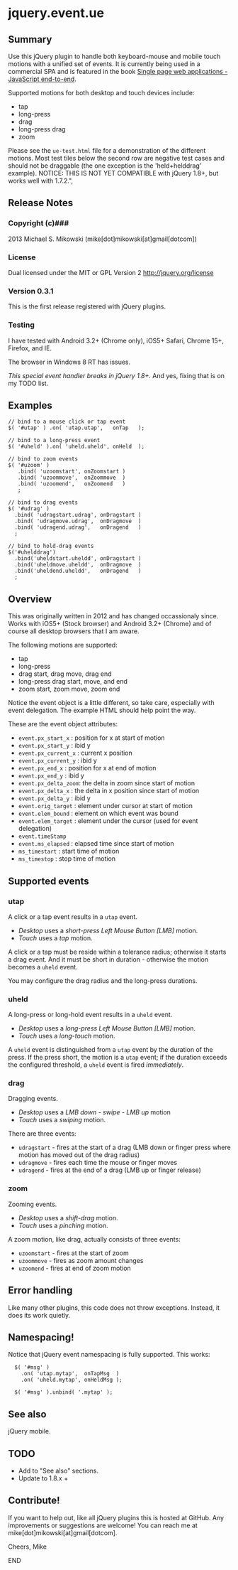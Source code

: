 # jquery.event.ue #

## Summary ##

Use this jQuery plugin to handle both keyboard-mouse and mobile touch motions with a unified set of events. It is currently being used in a commercial SPA and is featured in the book [Single page web applications - JavaScript end-to-end](http://manning.com/mikowski).

Supported motions for both desktop and touch devices include:

- tap
- long-press
- drag
- long-press drag
- zoom

Please see the `ue-test.html` file for a demonstration of the different motions.  Most test tiles below the second row are negative test cases and should not be draggable (the one exception is the 'held+helddrag' example). NOTICE: THIS IS NOT YET COMPATIBLE with jQuery 1.8+, but works well with 1.7.2.",

## Release Notes ##

### Copyright (c)###
2013 Michael S. Mikowski (mike[dot]mikowski[at]gmail[dotcom])

### License ###
Dual licensed under the MIT or GPL Version 2
http://jquery.org/license

### Version 0.3.1 ###
This is the first release registered with jQuery plugins.

### Testing ###
I have tested with Android 3.2+ (Chrome only),
iOS5+ Safari, Chrome 15+, Firefox, and IE.

The browser in Windows 8 RT has issues.

*This special event handler breaks in jQuery 1.8+.*
And yes, fixing that is on my TODO list.

## Examples ##

    // bind to a mouse click or tap event
    $( '#utap' ) .on( 'utap.utap',   onTap   );
    
    // bind to a long-press event
    $( '#uheld' ).on( 'uheld.uheld', onHeld  );

    // bind to zoom events
    $( '#uzoom' )
       .bind( 'uzoomstart', onZoomstart )
       .bind( 'uzoommove',  onZoommove  )
       .bind( 'uzoomend',   onZoomend   )
       ;

    // bind to drag events
    $( '#udrag' )
      .bind( 'udragstart.udrag', onDragstart )
      .bind( 'udragmove.udrag',  onDragmove  )
      .bind( 'udragend.udrag',   onDragend   )
      ;

    // bind to hold-drag events
    $('#uhelddrag')
      .bind('uheldstart.uheldd', onDragstart )
      .bind('uheldmove.uheldd',  onDragmove  )
      .bind('uheldend.uheldd',   onDragend   )
      ;

## Overview ##

This was originally written in 2012 and has changed occassionaly since.
Works with iOS5+ (Stock browser) and Android 3.2+ (Chrome) and of course
all desktop browsers that I am aware.

The following motions are supported:

- tap
- long-press
- drag start, drag move, drag end
- long-press drag start, move, and end
- zoom start, zoom move, zoom end

Notice the event object is a little different,
so take care, especially with event delegation.  The example
HTML should help point the way.


These are the event object attributes:

- `event.px_start_x` : position for x at start of motion
- `event.px_start_y` : ibid y
- `event.px_current_x` : current x position
- `event.px_current_y` : ibid y
- `event.px_end_x` : position for x at end of motion
- `event.px_end_y` : ibid y
- `event.px_delta_zoom`: the delta in zoom since start of motion
- `event.px_delta_x` : the delta in x position since start of motion
- `event.px_delta_y` : ibid y
- `event.orig_target` : element under cursor at start of motion
- `event.elem_bound` : element on which event was bound
- `event.elem_target` : element under the cursor (used for event delegation)
- `event.timeStamp`
- `event.ms_elapsed` : elapsed time since start of motion
- `ms_timestart` : start time of motion
- `ms_timestop` : stop time of motion

## Supported events ##

### utap ###
A click or a tap event results in a `utap` event.
- *Desktop* uses a *short-press Left Mouse Button [LMB]* motion.
- *Touch* uses a *tap* motion.

A click or a tap must be reside within a tolerance radius; 
otherwise it starts a drag event.  And it must be short in
duration - otherwise the motion becomes a `uheld` event.

You may configure the drag radius and the long-press
durations.

### uheld ###
A long-press or long-hold event results in a `uheld` event.
- *Desktop* uses a *long-press Left Mouse Button [LMB]* motion.
- *Touch* uses a *long-touch* motion.
 
A `uheld` event is distinguished from a `utap` event by the duration
of the press.  If the press short, the motion is a `utap`
event; if the duration exceeds the configured threshold, a 
`uheld` event is fired *immediately*.

### drag ###
Dragging events.
- *Desktop* uses a *LMB down - swipe - LMB up* motion
- *Touch* uses a *swiping* motion.

There are three events:
- `udragstart` - fires at the start of a drag (LMB down or finger press where motion has moved out of the drag radius)
- `udragmove`  - fires each time the mouse or finger moves
- `udragend`   - fires at the end of a drag (LMB up or finger release)


### zoom ###
Zooming events.
- *Desktop* uses a *shift-drag* motion.
- *Touch* uses a *pinching* motion.

A zoom motion, like drag, actually consists of three events:

- `uzoomstart` - fires at the start of zoom
- `uzoommove`  - fires as zoom amount changes
- `uzoomend`   - fires at end of zoom motion

## Error handling ##

Like many other plugins, this code does not throw exceptions.
Instead, it does its work quietly.

## Namespacing! ##

Notice that jQuery event namespacing is fully supported.
This works:

      $( '#msg' )
        .on( 'utap.mytap',  onTapMsg  )
        .on( 'uheld.mytap', onHeldMsg );

      $( '#msg' ).unbind( '.mytap' );

## See also ##

jQuery mobile.

## TODO ##

- Add to "See also" sections.
- Update to 1.8.x +

## Contribute! ##

If you want to help out, like all jQuery plugins this is hosted at
GitHub.  Any improvements or suggestions are welcome!
You can reach me at mike[dot]mikowski[at]gmail[dotcom].

Cheers, Mike

END

